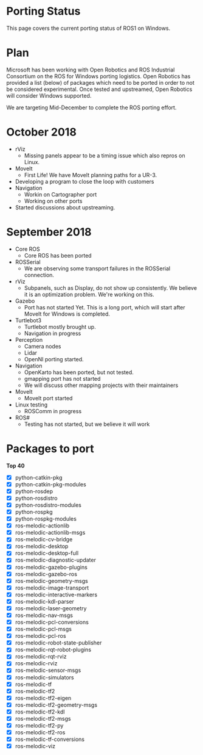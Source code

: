 # Porting Status
This page covers the current porting status of ROS1 on Windows.

# Plan
Microsoft has been working with Open Robotics and ROS Industrial Consortium on the ROS for Windows porting logistics. Open Robotics has provided a list (below) of packages which need to be ported in order to not be considered experimental. Once tested and upstreamed, Open Robotics will consider Windows supported.

We are targeting Mid-December to complete the ROS porting effort.



# October 2018
+ rViz
    + Missing panels appear to be a timing issue which also repros on Linux. 
+ MoveIt
    + First Life! We have MoveIt planning paths for a UR-3.
+ Developing a program to close the loop with customers
+ Navigation
    + Workin on Cartographer port
    + Working on other ports
+ Started discussions about upstreaming.


# September 2018
+ Core ROS
    + Core ROS has been ported
+ ROSSerial
    + We are observing some transport failures in the ROSSerial connection.
+ rViz
    + Subpanels, such as Display, do not show up consistently. We believe it is an optimization problem. We're working on this.
+ Gazebo
    + Port has not started Yet. This is a long port, which will start after MoveIt for Windows is completed.
+ Turtlebot3
    + Turtlebot mostly brought up.
    + Navigation in progress
+ Perception
    + Camera nodes
    + Lidar
    + OpenNI porting started.
+ Navigation
    + OpenKarto has been ported, but not tested.
    + gmapping port has not started
    + We will discuss other mapping projects with their maintainers
+ MoveIt
    + MoveIt port started
+ Linux testing
    + ROSComm in progress
+ ROS#
    + Testing has not started, but we believe it will work


# Packages to port

**Top 40**

- [X] python-catkin-pkg
- [X] python-catkin-pkg-modules
- [X] python-rosdep
- [X] python-rosdistro
- [X] python-rosdistro-modules
- [X] python-rospkg
- [X] python-rospkg-modules
- [X] ros-melodic-actionlib
- [X] ros-melodic-actionlib-msgs
- [X] ros-melodic-cv-bridge
- [X] ros-melodic-desktop
- [X] ros-melodic-desktop-full
- [X] ros-melodic-diagnostic-updater
- [X] ros-melodic-gazebo-plugins
- [X] ros-melodic-gazebo-ros
- [X] ros-melodic-geometry-msgs
- [X] ros-melodic-image-transport
- [X] ros-melodic-interactive-markers
- [X] ros-melodic-kdl-parser
- [X] ros-melodic-laser-geometry
- [X] ros-melodic-nav-msgs
- [X] ros-melodic-pcl-conversions
- [X] ros-melodic-pcl-msgs
- [X] ros-melodic-pcl-ros
- [X] ros-melodic-robot-state-publisher
- [X] ros-melodic-rqt-robot-plugins
- [X] ros-melodic-rqt-rviz
- [X] ros-melodic-rviz
- [X] ros-melodic-sensor-msgs
- [X] ros-melodic-simulators
- [X] ros-melodic-tf
- [X] ros-melodic-tf2
- [X] ros-melodic-tf2-eigen
- [X] ros-melodic-tf2-geometry-msgs
- [X] ros-melodic-tf2-kdl
- [X] ros-melodic-tf2-msgs
- [X] ros-melodic-tf2-py
- [X] ros-melodic-tf2-ros
- [X] ros-melodic-tf-conversions
- [X] ros-melodic-viz
